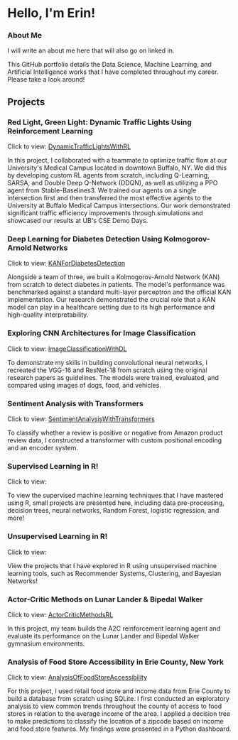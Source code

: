 # Hello, I'm Erin!

### About Me
I will write an about me here that will also go on linked in.

This GitHub portfolio details the Data Science, Machine Learning, and Artificial Intelligence works that I have completed throughout my career. Please take a look around!

## Projects

### Red Light, Green Light: Dynamic Traffic Lights Using Reinforcement Learning
Click to view: [DynamicTrafficLightsWithRL](https://github.com/egregoire23/DynamicTrafficLightsWithRL)

In this project, I collaborated with a teammate to optimize traffic flow at our University's Medical Campus located in downtown Buffalo, NY. We did this by developing custom RL agents from scratch, including Q-Learning, SARSA, and Double Deep Q-Network (DDQN), as well as utilizing a PPO agent from Stable-Baselines3. We trained our agents on a single intersection first and then transferred the most effective agents to the University at Buffalo Medical Campus intersections. Our work demonstrated significant traffic efficiency improvements through simulations and showcased our results at UB's CSE Demo Days. 

### Deep Learning for Diabetes Detection Using Kolmogorov-Arnold Networks
Click to view: [KANForDiabetesDetection](https://github.com/egregoire23/KANForDiabetesDetection)

Alongside a team of three, we built a Kolmogorov-Arnold Network (KAN) from scratch to detect diabetes in patients. The model's performance was benchmarked against a standard multi-layer perceptron and the official KAN implementation. Our research demonstrated the crucial role that a KAN model can play in a healthcare setting due to its high performance and high-quality interpretability.

### Exploring CNN Architectures for Image Classification
Click to view: [ImageClassificationWithDL](https://github.com/egregoire23/ImageClassificationWithDL)

To demonstrate my skills in building convolutional neural networks, I recreated the VGG-16 and ResNet-18 from scratch using the original research papers as guidelines. The models were trained, evaluated, and compared using images of dogs, food, and vehicles.

### Sentiment Analysis with Transformers
Click to view: [SentimentAnalysisWithTransformers](https://github.com/egregoire23/SentimentAnalysisWithTransformers)

To classify whether a review is positive or negative from Amazon product review data, I constructed a transformer with custom positional encoding and an encoder system. 

### Supervised Learning in R!
Click to view:

To view the supervised machine learning techniques that I have mastered using R, small projects are presented here, including data pre-processing, decision trees, neural networks, Random Forest, logistic regression, and more!

### Unsupervised Learning in R!
Click to view:

View the projects that I have explored in R using unsupervised machine learning tools, such as Recommender Systems, Clustering, and Bayesian Networks!

### Actor-Critic Methods on Lunar Lander & Bipedal Walker
Click to view: [ActorCriticMethodsRL](https://github.com/egregoire23/ActorCriticMethodsRL/tree/main)

In this project, my team builds the A2C reinforcement learning agent and evaluate its performance on the Lunar Lander and Bipedal Walker gymnasium environments.

### Analysis of Food Store Accessibility in Erie County, New York
Click to view: [AnalysisOfFoodStoreAccessibility](https://github.com/egregoire23/AnalysisOfFoodStoreAccessibility)

For this project, I used retail food store and income data from Erie County to build a database from scratch using SQLite. I first conducted an exploratory analysis to view common trends throughout the county of access to food stores in relation to the average income of the area. I applied a decision tree to make predictions to classify the location of a zipcode based on income and food store features. My findings were presented in a Python dashboard.

